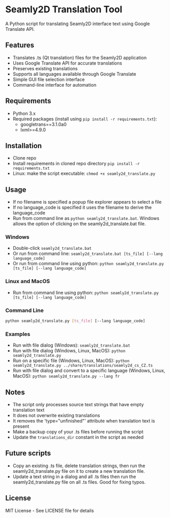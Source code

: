 # Seamly2D Translation Tool

A Python script for translating Seamly2D interface text using Google Translate API.

## Features

- Translates .ts (Qt translation) files for the Seamly2D application
- Uses Google Translate API for accurate translations
- Preserves existing translations
- Supports all languages available through Google Translate
- Simple GUI file selection interface
- Command-line interface for automation

## Requirements

- Python 3.x
- Required packages (install using `pip install -r requirements.txt`):
  - googletrans==3.1.0a0
  - lxml>=4.9.0

## Installation

- Clone repo
- Install requirements in cloned repo directory `pip install -r requirements.txt`
- Linux: make the script executable: `chmod +x seamly2d_translate.py`

## Usage

* If no filename is specified a popup file explorer appears to select a file
* If no language_code is specified it uses the filename to derive the language_code
* Run from command line as `python seamly2d_translate.bat`. Windows allows the option of clicking on the seamly2d_translate.bat file.

### Windows
* Double-click `seamly2d_translate.bat`
* Or run from command line: `seamly2d_translate.bat [ts_file] [--lang language_code]`
* Or run from command line using python: `python seamly2d_translate.py [ts_file] [--lang language_code]`  

### Linux and MacOS
* Run from command line using python: `python seamly2d_translate.py [ts_file] [--lang language_code]`  

### Command Line
```bash
python seamly2d_translate.py [ts_file] [--lang language_code]
```

### Examples
- Run with file dialog (Windows): `seamly2d_translate.bat`
- Run with file dialog (Windows, Linux, MacOS): `python seamly2d_translate.py`
- Run on a specific file (Windows, Linux, MacOS): `python seamly2d_translate.py ../share/translations/seamly2d_cs_CZ.ts`
- Run with file dialog and convert to a specific language (Windows, Linux, MacOS): `python seamly2d_translate.py --lang fr`


## Notes

- The script only processes source text strings that have empty translation text
- It does not overwrite existing translations
- It removes the 'type="unfinished"' attribute when translation text is present
- Make a backup copy of your .ts files before running the script
- Update the `translations_dir` constant in the script as needed


## Future scripts

- Copy an existing .ts file, delete translation strings, then run the seamly2d_translate.py file on it to create a new translation file.
- Update a text string in a dialog and all .ts files then run the seamly2d_translate.py file on all .ts files. Good for fixing typos.


## License

MIT License - See LICENSE file for details
